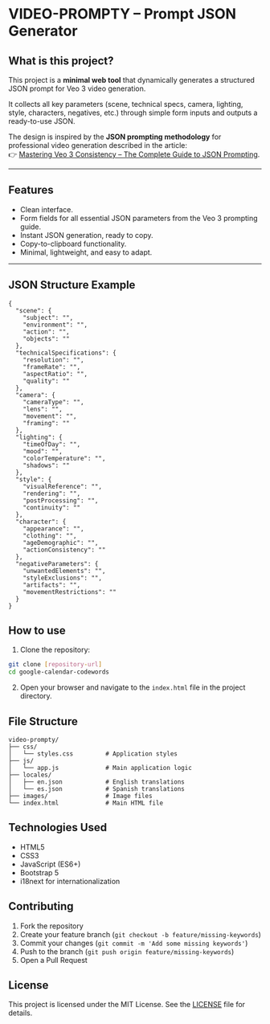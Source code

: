 # VIDEO-PROMPTY – Prompt JSON Generator

## What is this project?

This project is a **minimal web tool** that dynamically generates a structured JSON prompt for Veo 3 video generation.  

It collects all key parameters (scene, technical specs, camera, lighting, style, characters, negatives, etc.) through simple form inputs and outputs a ready-to-use JSON.  

The design is inspired by the **JSON prompting methodology** for professional video generation described in the article:  
👉 [Mastering Veo 3 Consistency – The Complete Guide to JSON Prompting](https://medium.com/@ai.in.motion.blog/mastering-veo-3-consistency-the-complete-guide-to-json-prompting-for-professional-video-generation-8ab45ee7239b).  

---

## Features

- Clean interface.  
- Form fields for all essential JSON parameters from the Veo 3 prompting guide.  
- Instant JSON generation, ready to copy.  
- Copy-to-clipboard functionality.  
- Minimal, lightweight, and easy to adapt.

---

## JSON Structure Example

```jsonc
{
  "scene": {
    "subject": "",
    "environment": "",
    "action": "",
    "objects": ""
  },
  "technicalSpecifications": {
    "resolution": "",
    "frameRate": "",
    "aspectRatio": "",
    "quality": ""
  },
  "camera": {
    "cameraType": "",
    "lens": "",
    "movement": "",
    "framing": ""
  },
  "lighting": {
    "timeOfDay": "",
    "mood": "",
    "colorTemperature": "",
    "shadows": ""
  },
  "style": {
    "visualReference": "",
    "rendering": "",
    "postProcessing": "",
    "continuity": ""
  },
  "character": {
    "appearance": "",
    "clothing": "",
    "ageDemographic": "",
    "actionConsistency": ""
  },
  "negativeParameters": {
    "unwantedElements": "",
    "styleExclusions": "",
    "artifacts": "",
    "movementRestrictions": ""
  }
}
```


## How to use

1. Clone the repository:
```bash
git clone [repository-url]
cd google-calendar-codewords
```

2. Open your browser and navigate to the `index.html` file in the project directory.

## File Structure

```
video-prompty/
├── css/
│   └── styles.css         # Application styles
├── js/
│   └── app.js             # Main application logic
├── locales/
│   ├── en.json            # English translations
│   └── es.json            # Spanish translations
├── images/                # Image files
└── index.html             # Main HTML file
```

## Technologies Used

- HTML5
- CSS3
- JavaScript (ES6+)
- Bootstrap 5
- i18next for internationalization

## Contributing

1. Fork the repository
2. Create your feature branch (`git checkout -b feature/missing-keywords`)
3. Commit your changes (`git commit -m 'Add some missing keywords'`)
4. Push to the branch (`git push origin feature/missing-keywords`)
5. Open a Pull Request

## License

This project is licensed under the MIT License. See the [LICENSE](./LICENSE) file for details.


